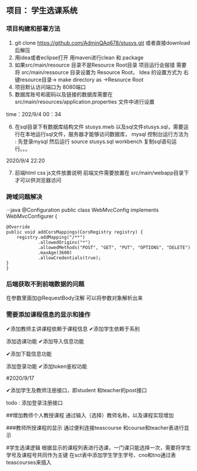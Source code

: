 ## 项目： 学生选课系统

### 项目构建和部署方法
1. git clone https://github.com/AdminQAq678/stusys.git 或者直接download后解压
2. 用idea或者eclipse打开 用maven进行clean 和 package
3. 如果src/main/resource  目录不是Resource Root目录 项目运行会报错 需要将 src/main/ressource 目录设置为
Resource Root， Idea 的设置方式为 右键resource目录-> make directory as ->Resource Root
4. 项目默认访问端口为 8080端口
5. 数据库账号和密码以及链接的数据库需要在src/main/resources/application.properties 文件中进行设置


time：202/9/4 00：34

6. 在sql目录下有数据库结构文件 stusys.mwb 以及sql文件stusys.sql，需要运行在本地运行sql文件，服务器才能够访问数据库，
mysql 控制台运行方法为 : 先登录mysql 然后运行 source stusys.sql
workbench 复制sql语句运行。。。

2020/9/4 22:20

7. 前端html css js文件放置说明
前端文件需要放置在 src/main/webapp目录下才可以供浏览器访问


### 跨域问题解决
···java
@Configuration
public class WebMvcConfig implements WebMvcConfigurer {

    @Override
    public void addCorsMappings(CorsRegistry registry) {
        registry.addMapping("/**")
                .allowedOrigins("*")
                .allowedMethods("POST", "GET", "PUT", "OPTIONS", "DELETE")
                .maxAge(3600)
                .allowCredentials(true);
    }
    }


### 后端获取不到前端数据的问题
在参数里面加@RequestBody注解 可以将参数对象解析出来

### 需要添加课程信息的显示和操作
✔添加教师主讲课程依赖于课程信息
✔添加学生依赖于系别

添加选课功能
✔添加导入信息功能

✔添加下载信息功能

添加登录功能
✔添加token鉴权功能

#2020/9/17

✔添加学生及教师注册接口，即student 和teacher的post接口

todo :
    添加登录注册接口

##增加教师个人教授课程
通过输入（选择）教师名称，以及课程实现增加

###教师所授课程的显示
通过便利连接teascourse 和course和teacher表进行显示

#学生选课逻辑
根据显示的课程列表进行选课，一门课只能选择一次，需要将学生学号及课程号共同作为主键
在sct表中添加学生学生学号、cno和tno通过表teascourses来插入



